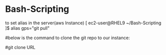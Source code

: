 # Bash-Scripting

to set alias in the server(aws Instance)
[ ec2-user@RHEL9 ~/Bash-Scripting ]$ alias gps="git pull"

#below is the command to clone the git repo to our instance:

#git clone URL

